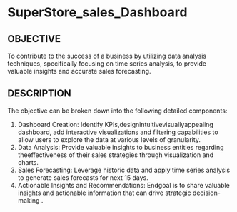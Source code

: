 # SuperStore_sales_Dashboard
## OBJECTIVE
To contribute to the success of a business by utilizing data analysis techniques, specifically focusing on time series analysis, to provide valuable insights and accurate sales forecasting.

## DESCRIPTION
The objective can be broken down into the following detailed components:
1. Dashboard Creation: Identify KPIs,designintuitivevisuallyappealing dashboard, add interactive visualizations and filtering capabilities to allow users to explore the data at various levels of granularity.
2. Data Analysis: Provide valuable insights to business entities regarding theeffectiveness of their sales strategies through visualization and charts.
3. Sales Forecasting: Leverage historic data and apply time series analysis to generate sales forecasts for next 15 days.
4. ⁠Actionable Insights and Recommendations: Endgoal is to share valuable insights and actionable information that can drive strategic decision-making .
